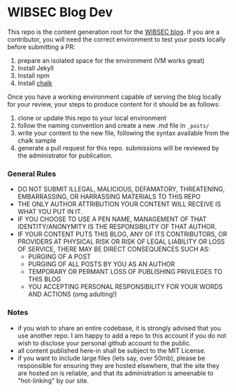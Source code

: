 # WIBSEC Blog Dev

This repo is the content generation root for the [WIBSEC blog](https://blog.watchitburn.net).
If you are a contributor, you will need the correct environment to test your posts locally before submitting a PR:

1. prepare an isolated space for the environment (VM works great)
2. Install Jekyll
3. Install npm
4. Install [chalk](https://github.com/nielsenramon/chalk) 


Once you have a working environment capable of serving the blog locally for your review, your steps to produce content for it should be as follows:

1. clone or update this repo to your local environment
2. follow the naming convention and create a new .md file in `_posts/`
3. write your content to the new file, following the syntax available from the chalk sample
4. generate a pull request for this repo.  submissions will be reviewed by the administrator for publication.

### General Rules
* DO NOT SUBMIT ILLEGAL, MALICIOUS, DEFAMATORY, THREATENING, EMBARRASSING, OR HARRASSING MATERIALS TO THIS REPO
* THE ONLY AUTHOR ATTRIBUTION YOUR CONTENT WILL RECEIVE IS WHAT YOU PUT IN IT.
* IF YOU CHOOSE TO USE A PEN NAME, MANAGEMENT OF THAT IDENTITY/ANONYMITY IS THE RESPONSIBILITY OF THAT AUTHOR.
* IF YOUR CONTENT PUTS THIS BLOG, ANY OF ITS CONTRIBUTORS, OR PROVIDERS AT PHYSICAL RISK OR RISK OF LEGAL LIABILITY OR LOSS OF SERVICE, THERE MAY BE DIRECT CONSEQUENCES SUCH AS:
    * PURGING OF A POST
    * PURGING OF ALL POSTS BY YOU AS AN AUTHOR
    * TEMPORARY OR PERMANT LOSS OF PUBLISHING PRIVILEGES TO THIS BLOG
    * YOU ACCEPTING PERSONAL RESPONSIBILITY FOR YOUR WORDS AND ACTIONS (omg adulting!)
 

### Notes
* if you wish to share an entire codebase, it is strongly advised that you use another repo.  I am happy to add a repo to this account if you do not wish to disclose your personal github account to the public.
* all content published here-in shall be subject to the MIT License.
* if you want to include large files (lets say, over 50mb), please be responsible for ensuring they are hosted elsewhere, that the site they are hosted on is reliable, and that its administration is ameenable to "hot-linking" by our site.
